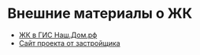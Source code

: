 # Внешние материалы о ЖК

- [ЖК в ГИС Наш.Дом.рф](https://t.me/URBN34docs/1217)
- [Сайт проекта от застройщика](https://myurbn.ru)